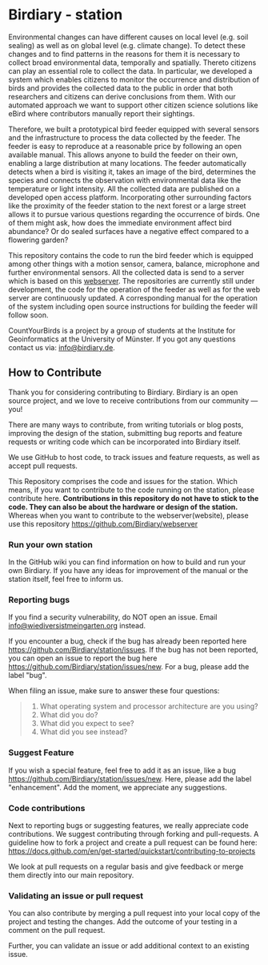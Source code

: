 # Birdiary - station
Environmental changes can have different causes on local level (e.g. soil sealing) as well as on global level (e.g. climate change). To detect these changes and to find patterns in the reasons for them it is necessary to collect broad environmental data, temporally and spatially. Thereto citizens can play an essential role to collect the data. In particular, we developed a system which enables citizens to monitor the occurrence and distribution of birds and provides the collected data to the public in order that both researchers and citizens can derive conclusions from them. With our automated approach we want to support other citizen science solutions like eBird where contributors manually report their sightings.

Therefore, we built a prototypical bird feeder equipped with several sensors and the infrastructure to process the data collected by the feeder.
The feeder is easy to reproduce at a reasonable price by following an open available manual. This allows anyone to build the feeder on their own, enabling a large distribution at many locations. The feeder automatically detects when a bird is visiting it, takes an image of the bird, determines the species and connects the observation with environmental data like the temperature or light intensity. All the collected data are published on a developed open access platform. Incorporating other surrounding factors like the proximity of the feeder station to the next forest or a large street allows it to pursue various questions regarding the occurrence of birds. One of them might ask, how does the immediate environment affect bird abundance? Or do sealed surfaces have a negative effect compared to a flowering garden?

This repository contains the code to run the bird feeder which is equipped among other things with a motion sensor, camera, balance, microphone and further environmental sensors. 
All the collected data is send to a server which is based on this [webserver](https://github.com/Birdiary/webserver). 
The repositories are currently still under development, the code for the operation of the feeder as well as for the web server are continuously updated. 
A corresponding manual for the operation of the system including open source instructions for building the feeder will follow soon. 

CountYourBirds is a project by a group of students at the Institute for Geoinformatics at the University of Münster. 
If you got any questions contact us via: [info@birdiary.de](mailto:info@birdiary.de).

## How to Contribute
Thank you for considering contributing to Birdiary. Birdiary is an open source project, and we love to receive contributions from our community — you!
 
There are many ways to contribute, from writing tutorials or blog posts, improving the design of the station, submitting bug reports and feature requests or writing code which can be incorporated into Birdiary itself.
 
We use GitHub to host code, to track issues and feature requests, as well as accept pull requests.
 
This Repository comprises the code and issues for the station. Which means, if you want to contribute to the code running on the station, please contribute here. __Contributions in this repository do not have to stick to the code. They can also be about the hardware or design of the station.__ Whereas when you want to contribute to the webserver(website), please use this repository https://github.com/Birdiary/webserver

### Run your own station
In the GitHub wiki you can find information on how to build and run your own Birdiary. If you have any ideas for improvement of the manual or the station itself, feel free to inform us.

### Reporting bugs
If you find a security vulnerability, do NOT open an issue. Email info@wiediversistmeingarten.org instead.
 
If you encounter a bug, check if the bug has already been reported here https://github.com/Birdiary/station/issues. If the bug has not been reported, you can open an issue to report the bug here https://github.com/Birdiary/station/issues/new. For a bug, please add the label "bug".
 
When filing an issue, make sure to answer these four questions:
> 1. What operating system and processor architecture are you using?
> 2. What did you do?
> 3. What did you expect to see?
> 4. What did you see instead?
 
### Suggest Feature
If you wish a special feature, feel free to add it as an issue, like a bug https://github.com/Birdiary/station/issues/new. Here, please add the label "enhancement". Add the moment, we appreciate any suggestions.
 
### Code contributions
Next to reporting bugs or suggesting features, we really appreciate code contributions. We suggest contributing through forking and pull-requests. A guideline how to fork a project and create a pull request can be found here: https://docs.github.com/en/get-started/quickstart/contributing-to-projects
 
We look at pull requests on a regular basis and give feedback or merge them directly into our main repository.
 
### Validating an issue or pull request
You can also contribute by merging a pull request into your local copy of the project and testing the changes. Add the outcome of your testing in a comment on the pull request.
 
Further, you can validate an issue or add additional context to an existing issue.
